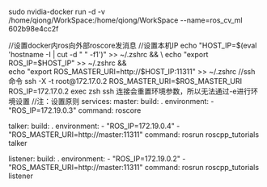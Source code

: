 
sudo nvidia-docker run -d -v /home/qiong/WorkSpace:/home/qiong/WorkSpace --name=ros_cv_ml 602b98e4cc2f 

//设置docker内ros向外部roscore发消息
//设置本机IP
  echo "HOST_IP=$(eval 'hostname -I | cut -d " " -f1')" >> ~/.zshrc && \
  echo "export ROS_IP=$HOST_IP" >> ~/.zshrc && \
  echo "export ROS_MASTER_URI=http://$HOST_IP:11311" >>  ~/.zshrc
//ssh 命令
ssh -X -t root@172.17.0.2 ROS_MASTER_URI=$ROS_MASTER_URI ROS_IP=172.17.0.2 exec zsh
ssh 连接会重置环境参数，所以无法通过-e进行环境设置
//注：设置原则
services:
  master:
    build: .
    environment:
      - "ROS_IP=172.19.0.3"
    command: roscore

  talker:
    build: .
    environment:
      - "ROS_IP=172.19.0.4"
      - "ROS_MASTER_URI=http://master:11311"
    command: rosrun roscpp_tutorials talker

  listener:
    build: .
    environment:
      - "ROS_IP=172.19.0.2"
      - "ROS_MASTER_URI=http://master:11311"
    command: rosrun roscpp_tutorials listener

  
